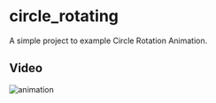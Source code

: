 # circle_rotating

A simple project to example Circle Rotation Animation.

## Video
![animation](https://github.com/devevandro/animation-whit-getx/assets/26313916/473e64a3-bc1e-4eb9-8ae8-d0f8c311b0e8)
